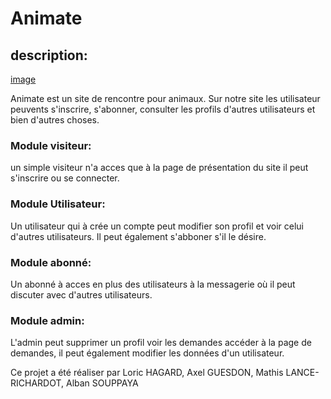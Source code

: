 # Animate


## description:
[image](https://github.com/Lorichag/Meetic/assets/133487399/413052ed-9f3b-4c67-af21-792bf4ece47a)

Animate est un site de rencontre pour animaux.
Sur notre site les utilisateur peuvents s'inscrire, s'abonner, consulter les profils d'autres utilisateurs et bien d'autres choses.

### Module visiteur:
un simple visiteur n'a acces que à la page de présentation du site il peut s'inscrire ou se connecter.

### Module Utilisateur:
Un utilisateur qui à crée un compte peut modifier son profil et voir celui d'autres utilisateurs.
Il peut également s'abboner s'il le désire.

### Module abonné:
Un abonné à acces en plus des utilisateurs à la messagerie où il peut discuter avec d'autres utilisateurs.

### Module admin:
L'admin peut supprimer un profil voir les demandes accéder à la page de demandes, il peut également modifier les données d'un utilisateur.

Ce projet a été réaliser par Loric HAGARD, Axel GUESDON, Mathis LANCE-RICHARDOT, Alban SOUPPAYA
